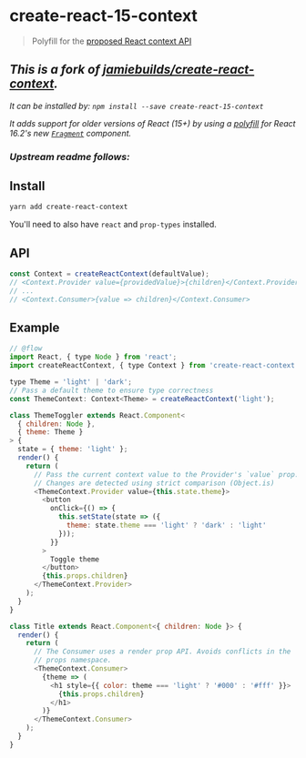 # create-react-15-context

> Polyfill for the [proposed React context API](https://github.com/reactjs/rfcs/pull/2)

## _This is a fork of [jamiebuilds/create-react-context](https://github.com/jamiebuilds/create-react-context)._

*It can be installed by: `npm install --save create-react-15-context`*

_It adds support for older versions of React (15+) by using a [polyfill](https://github.com/benwiley4000/react-dot-fragment) for React 16.2's new [`Fragment`](https://reactjs.org/blog/2017/11/28/react-v16.2.0-fragment-support.html) component._

### _Upstream readme follows:_

## Install

```sh
yarn add create-react-context
```

You'll need to also have `react` and `prop-types` installed.

## API

```js
const Context = createReactContext(defaultValue);
// <Context.Provider value={providedValue}>{children}</Context.Provider>
// ...
// <Context.Consumer>{value => children}</Context.Consumer>
```

## Example

```js
// @flow
import React, { type Node } from 'react';
import createReactContext, { type Context } from 'create-react-context';

type Theme = 'light' | 'dark';
// Pass a default theme to ensure type correctness
const ThemeContext: Context<Theme> = createReactContext('light');

class ThemeToggler extends React.Component<
  { children: Node },
  { theme: Theme }
> {
  state = { theme: 'light' };
  render() {
    return (
      // Pass the current context value to the Provider's `value` prop.
      // Changes are detected using strict comparison (Object.is)
      <ThemeContext.Provider value={this.state.theme}>
        <button
          onClick={() => {
            this.setState(state => ({
              theme: state.theme === 'light' ? 'dark' : 'light'
            }));
          }}
        >
          Toggle theme
        </button>
        {this.props.children}
      </ThemeContext.Provider>
    );
  }
}

class Title extends React.Component<{ children: Node }> {
  render() {
    return (
      // The Consumer uses a render prop API. Avoids conflicts in the
      // props namespace.
      <ThemeContext.Consumer>
        {theme => (
          <h1 style={{ color: theme === 'light' ? '#000' : '#fff' }}>
            {this.props.children}
          </h1>
        )}
      </ThemeContext.Consumer>
    );
  }
}
```
